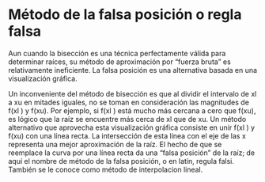 # Método de la falsa posición o regla falsa

Aun cuando la bisección es una técnica perfectamente válida para determinar raíces, su
método de aproximación por “fuerza bruta” es relativamente ineficiente. La falsa posición
es una alternativa basada en una visualización gráfica.

Un inconveniente del método de bisección es que al dividir el intervalo de xl
 a xu en
mitades iguales, no se toman en consideración las magnitudes de f(xl
) y f(xu). Por ejemplo, si f(xl
) está mucho más cercana a cero que f(xu), es lógico que la raíz se encuentre
más cerca de xl
 que de xu. Un método alternativo que aprovecha esta visualización gráfica consiste en unir f(xl
) y f(xu) con una línea recta. La intersección de esta
línea con el eje de las x representa una mejor aproximación de la raíz. El hecho de que
se reemplace la curva por una línea recta da una “falsa posición” de la raíz; de aquí el
nombre de método de la falsa posición, o en latín, regula falsi. También se le conoce
como método de interpolacion lineal.
